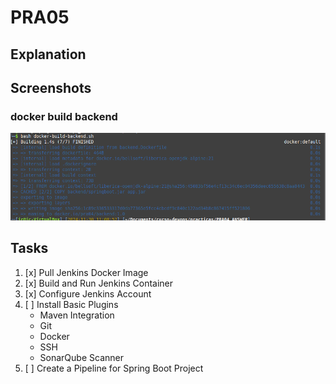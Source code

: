 # PRA05

## Explanation


## Screenshots

### docker build backend
![docker build backend](img/pra04/01-build-backend.png)



## Tasks

1. [x] Pull Jenkins Docker Image
2. [x] Build and Run Jenkins Container
3. [x] Configure Jenkins Account
4. [ ] Install Basic Plugins
    - Maven Integration
    - Git
    - Docker
    - SSH
    - SonarQube Scanner
5. [ ] Create a Pipeline for Spring Boot Project